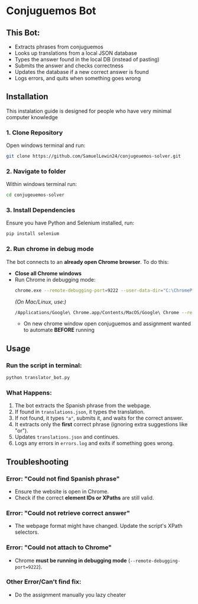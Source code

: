 # Conjuguemos Bot

## This Bot:
* Extracts phrases from conjuguemos
* Looks up translations from a local JSON database
* Types the answer found in the local DB (instead of pasting)
* Submits the answer and checks correctness
* Updates the database if a new correct answer is found
* Logs errors, and quits when something goes wrong

## Installation

This instalation guide is designed for people who have very minimal computer knowledge

### 1. Clone Repository
Open windows terminal and run:
```sh
git clone https://github.com/SamuelLewin24/conjugeuemos-solver.git
```
### 2. Navigate to folder
Within windows terminal run:
```sh
cd conjugeuemos-solver
```
### 3. Install Dependencies
Ensure you have Python and Selenium installed, run:
```sh
pip install selenium
```

### 2. Run chrome in debug mode
The bot connects to an **already open Chrome browser**. To do this:
- **Close all Chrome windows**
- Run Chrome in debugging mode:
  ```sh
  chrome.exe --remote-debugging-port=9222 --user-data-dir="C:\ChromeProfile"
  ```
  *(On Mac/Linux, use:)*
  ```sh
  /Applications/Google\ Chrome.app/Contents/MacOS/Google\ Chrome --remote-debugging-port=9222 --user-data-dir="/tmp/ChromeProfile"
  ```
  - On new chrome window open conjuguemos and assignment wanted to automate **BEFORE** running

## Usage
### Run the script in terminal:
```sh
python translator_bot.py
```
### What Happens:
1. The bot extracts the Spanish phrase from the webpage.
2. If found in `translations.json`, it types the translation.
3. If not found, it types `"a"`, submits it, and waits for the correct answer.
4. It extracts only the **first** correct phrase (ignoring extra suggestions like "or").
5. Updates `translations.json` and continues.
6. Logs any errors in `errors.log` and exits if something goes wrong.

## Troubleshooting
### Error: "Could not find Spanish phrase"
- Ensure the website is open in Chrome.
- Check if the correct **element IDs or XPaths** are still valid.

### Error: "Could not retrieve correct answer"
- The webpage format might have changed. Update the script's XPath selectors.

### Error: "Could not attach to Chrome"
- Chrome **must be running in debugging mode** (`--remote-debugging-port=9222`).

### Other Error/Can't find fix:
- Do the assignment manually you lazy cheater

